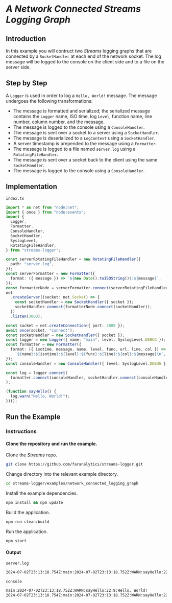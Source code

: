 # _A Network Connected Streams Logging Graph_

## Introduction

In this example you will contruct two _Streams_ logging graphs that are connected by a `SocketHandler` at each end of the network socket. The log message will be logged to the console on the client side and to a file on the server side.

## Step by Step

A `Logger` is used in order to log a `Hello, World!` message. The message undergoes the following transformations:

- The message is formatted and serialized; the serialized message contains the `Logger` name, ISO time, log `Level`, function name, line number, column number, and the message.
- The message is logged to the console using a `ConsoleHandler`.
- The message is sent over a socket to a server using a `SocketHandler`.
- The message is deserialized to a `LogContext` using a `SocketHandler`.
- A server timestamp is prepended to the message using a `Formatter`.
- The message is logged to a file named `server.log` using a `RotatingFileHandler`.
- The message is sent over a socket back to the client using the same `SocketHandler`.
- The message is logged to the console using a `ConsoleHandler`.

## Implementation

`index.ts`

```ts
import * as net from "node:net";
import { once } from "node:events";
import {
  Logger,
  Formatter,
  ConsoleHandler,
  SocketHandler,
  SyslogLevel,
  RotatingFileHandler,
} from "streams-logger";

const serverRotatingFileHandler = new RotatingFileHandler({
  path: "server.log",
});
const serverFormatter = new Formatter({
  format: ({ message }) => `${new Date().toISOString()}:${message}`,
});
const formatterNode = serverFormatter.connect(serverRotatingFileHandler);
net
  .createServer((socket: net.Socket) => {
    const socketHandler = new SocketHandler({ socket });
    socketHandler.connect(formatterNode.connect(socketHandler));
  })
  .listen(3000);

const socket = net.createConnection({ port: 3000 });
await once(socket, "connect");
const socketHandler = new SocketHandler({ socket });
const logger = new Logger({ name: "main", level: SyslogLevel.DEBUG });
const formatter = new Formatter({
  format: ({ isotime, message, name, level, func, url, line, col }) =>
    `${name}:${isotime}:${level}:${func}:${line}:${col}:${message}\n`,
});
const consoleHandler = new ConsoleHandler({ level: SyslogLevel.DEBUG });

const log = logger.connect(
  formatter.connect(consoleHandler, socketHandler.connect(consoleHandler))
);

(function sayHello() {
  log.warn("Hello, World!");
})();
```

## Run the Example

### Instructions

#### Clone the repository and run the example.

Clone the _Streams_ repo.

```bash
git clone https://github.com/faranalytics/streams-logger.git
```

Change directory into the relevant example directory.

```bash
cd streams-logger/examples/network_connected_logging_graph
```

Install the example dependencies.

```bash
npm install && npm update
```

Build the application.

```bash
npm run clean:build
```

Run the application.

```bash
npm start
```

#### Output

`server.log`

```bash
2024-07-02T23:13:18.754Z:main:2024-07-02T23:13:18.752Z:WARN:sayHello:22:9:Hello, World!
```

`console`

```bash
main:2024-07-02T23:13:18.752Z:WARN:sayHello:22:9:Hello, World!
2024-07-02T23:13:18.754Z:main:2024-07-02T23:13:18.752Z:WARN:sayHello:22:9:Hello, World!
```
